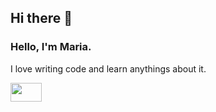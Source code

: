 ## Hi there 👋


### Hello, I'm Maria. 


I love writing code and learn anythings about it.

<img src="https://github.com/vergarra/vergarra/blob/main/kitten-keybo.gif" alt="" width="50" height="30">
<!--
**vergarra/vergarra** is a ✨ _special_ ✨ repository because its `README.md` (this file) appears on your GitHub profile.

Here are some ideas to get you started:

- 🔭 I’m currently working on ...
- 🌱 I’m currently learning ...
- 👯 I’m looking to collaborate on ...
- 🤔 I’m looking for help with ...
- 💬 Ask me about ...
- 📫 How to reach me: ...
- 😄 Pronouns: ...
- ⚡ Fun fact: ...
-->

